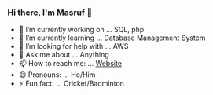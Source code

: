 ### Hi there, I'm Masruf 👋

<!--
**masrufjaman/masrufjaman** is a ✨ _special_ ✨ repository because its `README.md` (this file) appears on your GitHub profile. -->

- 🔭 I’m currently working on ... SQL, php
- 🌱 I’m currently learning ... Database Management System
- 🤔 I’m looking for help with ... AWS
- 💬 Ask me about ... Anything
- 📫 How to reach me: ... [Website](https://mjrabbi.blogspot.com)
- 😄 Pronouns: ... He/Him
- ⚡ Fun fact: ... Cricket/Badminton
